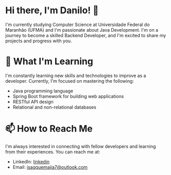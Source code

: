 # Hi there, I'm Danilo! 👋

I'm currently studying Computer Science at Universidade Federal do Maranhão (UFMA) and I'm passionate about Java Development. I'm on a journey to become a skilled Backend Developer, and I'm excited to share my projects and progress with you.

# 🌱 What I'm Learning

I'm constantly learning new skills and technologies to improve as a developer. Currently, I'm focused on mastering the following:

   - Java programming language
   - Spring Boot framework for building web applications
   - RESTful API design
   - Relational and non-relational databases

# 📫 How to Reach Me

I'm always interested in connecting with fellow developers and learning from their experiences. You can reach me at:

   - LinkedIn: [linkedin](https://www.linkedin.com/in/danilo-isaque-sousa-maia/)
   - Email: isaqquemaiia7@outlook.com

